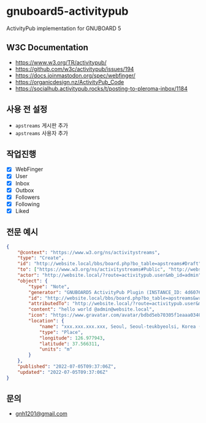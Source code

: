 # gnuboard5-activitypub
ActivityPub implementation for GNUBOARD 5

## W3C Documentation
  * https://www.w3.org/TR/activitypub/
  * https://github.com/w3c/activitypub/issues/194
  * https://docs.joinmastodon.org/spec/webfinger/
  * https://organicdesign.nz/ActivityPub_Code
  * https://socialhub.activitypub.rocks/t/posting-to-pleroma-inbox/1184

## 사용 전 설정
  * `apstreams` 게시판 추가
  * `apstreams` 사용자 추가

## 작업진행
- [x] WebFinger
- [x] User
- [x] Inbox
- [x] Outbox
- [x] Followers
- [x] Following
- [x] Liked

## 전문 예시

```json
{
    "@context": "https://www.w3.org/ns/activitystreams",
    "type": "Create",
    "id": "http://website.local/bbs/board.php?bo_table=apstreams#Draft",
    "to": ["https://www.w3.org/ns/activitystreams#Public", "http://website.local/?route=activitypub.user&mb_id=admin"],
    "actor": "http://website.local/?route=activitypub.user&mb_id=admin",
    "object": {
        "type": "Note",
        "generator": "GNUBOARD5 ActivityPub Plugin (INSTANCE_ID: 4d6076784cbd864ade7c746690d37051, INSTANCE_VERSION: 0.1.10-dev)",
        "id": "http://website.local/bbs/board.php?bo_table=apstreams&wr_id=156",
        "attributedTo": "http://website.local/?route=activitypub.user&mb_id=admin",
        "content": "hello world @admin@website.local",
        "icon": "https://www.gravatar.com/avatar/bdbd5eb70305f1eaaa0340687758676a",
        "location": {
            "name": "xxx.xxx.xxx.xxx, Seoul, Seoul-teukbyeolsi, Korea (Republic of), KR, 06030, +09:00",
            "type": "Place",
            "longitude": 126.977943,
            "latitude": 37.566311,
            "units": "m"
        }
    },
    "published": "2022-07-05T09:37:06Z",
    "updated": "2022-07-05T09:37:06Z"
}
```

## 문의
* gnh1201@gmail.com
